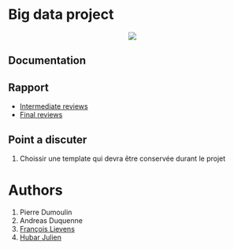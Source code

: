 # Big data project 
<p align="center">
  <img src= https://github.com/julien1941/PI/blob/master/image/covid.gif/>
</p>

## Documentation

## Rapport

- [Intermediate reviews](https://www.overleaf.com/1492324357bbbzgzpcwmmv)
- [Final reviews](https://www.overleaf.com/4392463846fywhqmqjfkhd)

## Point a discuter 
1. Choissir une template qui devra être conservée durant le projet

# Authors 
1. Pierre Dumoulin
1. Andreas Duquenne
1. [François Lievens](https://github.com/francoislievens)
1. [Hubar Julien](https://github.com/julien1941)

